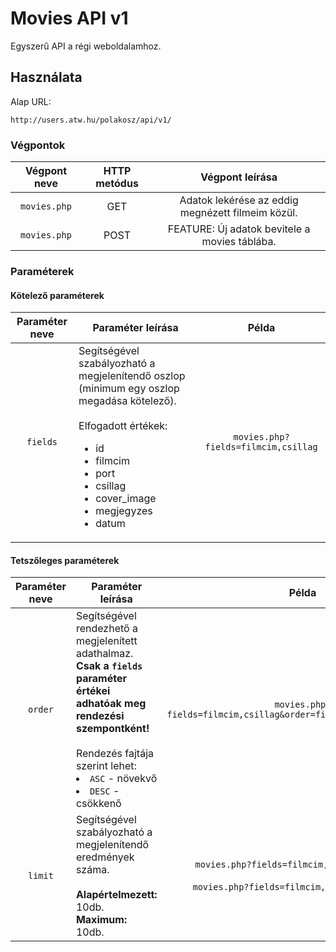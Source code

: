 # Movies API v1
Egyszerű API a régi weboldalamhoz.

## Használata
Alap URL:

`http://users.atw.hu/polakosz/api/v1/`

### Végpontok

| Végpont neve 	| HTTP metódus 	|                    Végpont leírása                   	|
|:------------:	|:------------:	|:-------------------------------------------------:	|
| `movies.php` 	|      GET     	| Adatok lekérése az eddig megnézett filmeim közül. 	|
| `movies.php` 	|      POST     | FEATURE: Új adatok bevitele a movies táblába.      	|

### Paraméterek

#### Kötelező paraméterek

| Paraméter neve 	| Paraméter leírása                                                                                                 	|                Példa                	|
|:--------------:	|-------------------------------------------------------------------------------------------------------------------	|:-----------------------------------:	|
|    `fields`    	| Segítségével szabályozható a megjelenítendő oszlop (minimum egy oszlop megadása kötelező).<br><br>Elfogadott értékek: <ul><li>id</li><li>filmcim</li><li>port</li><li>csillag</li><li>cover_image</li><li>megjegyzes</li><li>datum</li></ul> 	| `movies.php?fields=filmcim,csillag` 	|

#### Tetszőleges paraméterek

| Paraméter neve 	| Paraméter leírása                                                                                                                 	|                                              Példa                                             	|
|:--------------:	|-----------------------------------------------------------------------------------------------------------------------------------	|:----------------------------------------------------------------------------------------------:	|
|     `order`    	| Segítségével rendezhető a megjelenített adathalmaz.<br>**Csak a `fields` paraméter értékei adhatóak meg rendezési szempontként!**<br><br>Rendezés fajtája szerint lehet:<br><ui><li>`ASC` - növekvő</li><li>`DESC` - csökkenő</li></ul>	|  `movies.php?fields=filmcim,csillag&order=filmcim:ASC,csillag:DESC` 	|
| `limit`        	| Segítségével szabályozható a megjelenítendő eredmények száma.<br><br>**Alapértelmezett:** 10db.<br>**Maximum:** 10db.                            	| `movies.php?fields=filmcim,csillag&limit=10`<br><br>`movies.php?fields=filmcim,csillag&limit=0,9`                                                    	